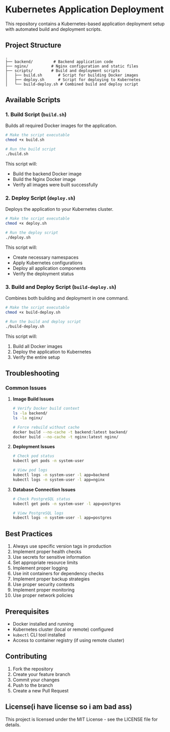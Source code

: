# Kubernetes Application Deployment

This repository contains a Kubernetes-based application deployment setup with automated build and deployment scripts.

## Project Structure

```
.
├── backend/         # Backend application code
├── nginx/          # Nginx configuration and static files
├── scripts/        # Build and deployment scripts
│   ├── build.sh       # Script for building Docker images
│   ├── deploy.sh      # Script for deploying to Kubernetes
│   └── build-deploy.sh # Combined build and deploy script
```

## Available Scripts

### 1. Build Script (`build.sh`)

Builds all required Docker images for the application.

```bash
# Make the script executable
chmod +x build.sh

# Run the build script
./build.sh
```

This script will:

- Build the backend Docker image
- Build the Nginx Docker image
- Verify all images were built successfully

### 2. Deploy Script (`deploy.sh`)

Deploys the application to your Kubernetes cluster.

```bash
# Make the script executable
chmod +x deploy.sh

# Run the deploy script
./deploy.sh
```

This script will:

- Create necessary namespaces
- Apply Kubernetes configurations
- Deploy all application components
- Verify the deployment status

### 3. Build and Deploy Script (`build-deploy.sh`)

Combines both building and deployment in one command.

```bash
# Make the script executable
chmod +x build-deploy.sh

# Run the build and deploy script
./build-deploy.sh
```

This script will:

1. Build all Docker images
2. Deploy the application to Kubernetes
3. Verify the entire setup

## Troubleshooting

### Common Issues

1. **Image Build Issues**

   ```bash
   # Verify Docker build context
   ls -la backend/
   ls -la nginx/

   # Force rebuild without cache
   docker build --no-cache -t backend:latest backend/
   docker build --no-cache -t nginx:latest nginx/
   ```

2. **Deployment Issues**

   ```bash
   # Check pod status
   kubectl get pods -n system-user

   # View pod logs
   kubectl logs -n system-user -l app=backend
   kubectl logs -n system-user -l app=nginx
   ```

3. **Database Connection Issues**

   ```bash
   # Check PostgreSQL status
   kubectl get pods -n system-user -l app=postgres
   
   # View PostgreSQL logs
   kubectl logs -n system-user -l app=postgres
   ```

## Best Practices

1. Always use specific version tags in production
2. Implement proper health checks
3. Use secrets for sensitive information
4. Set appropriate resource limits
5. Implement proper logging
6. Use init containers for dependency checks
7. Implement proper backup strategies
8. Use proper security contexts
9. Implement proper monitoring
10. Use proper network policies

## Prerequisites

- Docker installed and running
- Kubernetes cluster (local or remote) configured
- `kubectl` CLI tool installed
- Access to container registry (if using remote cluster)

## Contributing

1. Fork the repository
2. Create your feature branch
3. Commit your changes
4. Push to the branch
5. Create a new Pull Request

## License(i have license so i am bad ass)

This project is licensed under the MIT License - see the LICENSE file for details.
